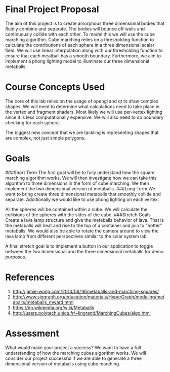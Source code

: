 # Final Project Proposal

 The aim of this project is to create amorphous three dimensional bodies that fluidly combine and separate. The bodies will bounce off walls and continuously collide with each other. To model this we will use the cube marching algorithm. Cube marching relies on a thresholding function to calculate the contributions of each sphere in a three dimensional scalar field. We will use linear interpolation along with our thresholding function to ensure that each meatball has a smooth boundary. Furthermore, we aim to implement a phong lighting model to illuminate our three dimensional metaballs.

# Course Concepts Used
The core of this lab relies on the usage of opengl and qt to draw complex shapes. We will need to determine what calculations need to take place in the vertex and fragment shaders. Most likely we will use per-vertex lighting since it is less computationally expensive. We will also need to do boundary checking for each sphere.

The biggest new concept that we are tackling is representing shapes that are complex, not just simple polygons.

# Goals
###Short Term
The first goal will be to fully understand how the square marching algorithm works. We will then investigate how we can take this algorithm to three dimensions in the form of cube marching. We then implement the two dimensional version of metaballs.
###Long Term
We want to bring create three dimensional metaballs that smoothly collide and separate. Additionally we would like to use phong lighting on each vertex.

All the spheres will be contained within a cube. We will calculate the collisions of the spheres with the sides of the cube.
###Stretch Goals
Create a lava lamp structure and give the metaballs behavior of lava. That is the metaballs will heat and rise to the top of a container and join to "hotter" metaballs. We would also be able to rotate the camera around to view the lava lamp from different perspectives similar to the solar system lab.

A final stretch goal is to implement a button in our application to toggle between the two dimensional and the three dimensional metaballs for demo purposes.

# References
1. http://jamie-wong.com/2014/08/19/metaballs-and-marching-squares/
2. http://www.siggraph.org/education/materials/HyperGraph/modeling/metaballs/metaballs_mward.html
3. https://en.wikipedia.org/wiki/Metaballs
4. http://users.polytech.unice.fr/~lingrand/MarchingCubes/algo.html

# Assessment

 What would make your project a success?
 We want to have a full understanding of how the marching cubes algorithm works. We will consider our project successful if we are able to generate a three dimensional version of metaballs using cube marching.
